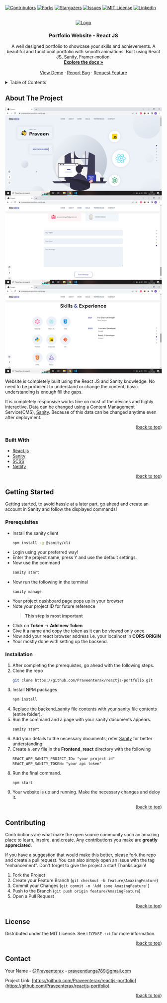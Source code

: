 <div id="top"></div>
<!--
*** Thanks for checking out the Best-README-Template. If you have a suggestion
*** that would make this better, please fork the repo and create a pull request
*** or simply open an issue with the tag "enhancement".
*** Don't forget to give the project a star!
*** Thanks again! Now go create something AMAZING! :D
-->

<!-- PROJECT SHIELDS -->
<!--
*** I'm using markdown "reference style" links for readability.
*** Reference links are enclosed in brackets [ ] instead of parentheses ( ).
*** See the bottom of this document for the declaration of the reference variables
*** for contributors-url, forks-url, etc. This is an optional, concise syntax you may use.
*** https://www.markdownguide.org/basic-syntax/#reference-style-links
-->

[![Contributors][contributors-shield]][contributors-url]
[![Forks][forks-shield]][forks-url]
[![Stargazers][stars-shield]][stars-url]
[![Issues][issues-shield]][issues-url]
[![MIT License][license-shield]][license-url]
[![LinkedIn][linkedin-shield]][linkedin-url]

<!-- PROJECT LOGO -->
<br />
<div align="center">
  <a href="https://github.com/Praveenterax/reactjs-portfolio">
    <img src="images/logo.png" alt="Logo" width="80" height="80">
  </a>

<h3 align="center">Portfolio Website - React JS</h3>

  <p align="center">
    A well designed portfolio to showcase your skills and achievements. A beautiful and functional portfolio with smooth animations. Built using React JS, Sanity, Framer-motion.
    <br />
    <a href="https://github.com/Praveenterax/reactjs-portfolio"><strong>Explore the docs »</strong></a>
    <br />
    <br />
    <a href="https://github.com/Praveenterax/reactjs-portfolio">View Demo</a>
    ·
    <a href="https://github.com/Praveenterax/reactjs-portfolio/issues">Report Bug</a>
    ·
    <a href="https://github.com/Praveenterax/reactjs-portfolio/issues">Request Feature</a>
  </p>
</div>

<!-- TABLE OF CONTENTS -->
<details>
  <summary>Table of Contents</summary>
  <ol>
    <li>
      <a href="#about-the-project">About The Project</a>
      <ul>
        <li><a href="#built-with">Built With</a></li>
      </ul>
    </li>
    <li>
      <a href="#getting-started">Getting Started</a>
      <ul>
        <li><a href="#prerequisites">Prerequisites</a></li>
        <li><a href="#installation">Installation</a></li>
      </ul>
    </li>
    <li><a href="#usage">Usage</a></li>
    <li><a href="#roadmap">Roadmap</a></li>
    <li><a href="#contributing">Contributing</a></li>
    <li><a href="#license">License</a></li>
    <li><a href="#contact">Contact</a></li>
    <li><a href="#acknowledgments">Acknowledgments</a></li>
  </ol>
</details>

<!-- ABOUT THE PROJECT -->

## About The Project

[![Home Page][product-screenshot-1]](https://praveenterax-portfolio.netlify.app)
[![Skills Page][product-screenshot-2]](https://praveenterax-portfolio.netlify.app/#skills)
[![Contact Page][product-screenshot-3]](https://praveenterax-portfolio.netlify.app/#contact)

Website is completely built using the React JS and Sanity knowledge. No need to be proficient to understand or change the content, basic understanding is enough fill the gaps.

It is completely responsive works fine on most of the devices and highly interactive. Data can be changed using a Content Management Service(CMS), [Sanity](https://www.sanity.io/). Because of this data can be changed anytime even after deployment.

<p align="right">(<a href="#top">back to top</a>)</p>

### Built With

- [React.js](https://reactjs.org/)
- [Sanity](https://www.sanity.io/)
- [SCSS](https://sass-lang.com/)
- [Netlify](https://www.netlify.com/)

<p align="right">(<a href="#top">back to top</a>)</p>

<!-- GETTING STARTED -->

## Getting Started

Getting started, to avoid hassle at a later part, go ahead and create an account in Sanity and follow the displayed commands!

### Prerequisites

- Install the sanity client
  ```sh
  npm install -g @sanity/cli
  ```
- Login using your preferred way!
- Enter the project name, press Y and use the default settings.
- Now use the command
  ```sh
  sanity start
  ```
- Now run the following in the terminal
  ```
  sanity manage
  ```
- Your project dashboard page pops up in your browser
- Note your project ID for future reference
  > **This step is most important**
- Click on **Token** -> **Add new Token**
- Give it a name and copy the token as it can be viewed only once.
- Now add your react browser address i.e. your localhost in **CORS ORIGIN**
- Your mostly done with setting up the backend.

### Installation

1. After completing the prerequistes, go ahead with the following steps.
2. Clone the repo
   ```sh
   git clone https://github.com/Praveenterax/reactjs-portfolio.git
   ```
3. Install NPM packages
   ```sh
   npm install
   ```
4. Replace the backend_sanity file contents with your sanity file contents (entire folder).
5. Run the command and a page with your sanity documents appears.
   ```
   sanity start
   ```
6. Add your details to the necessary documents, refer [Sanity](https://www.sanity.io/docs) for better understanding.
7. Create a .env file in the **Frontend_react** directory with the following
   ```
   REACT_APP_SANITY_PROJECT_ID= "your project id"
   REACT_APP_SANITY_TOKEN= "your api token"
   ```
8. Run the final command.
   ```
   npm start
   ```
9. Your website is up and running. Make the necessary changes and deloy it.

<p align="right">(<a href="#top">back to top</a>)</p>

<!-- CONTRIBUTING -->

## Contributing

Contributions are what make the open source community such an amazing place to learn, inspire, and create. Any contributions you make are **greatly appreciated**.

If you have a suggestion that would make this better, please fork the repo and create a pull request. You can also simply open an issue with the tag "enhancement".
Don't forget to give the project a star! Thanks again!

1. Fork the Project
2. Create your Feature Branch (`git checkout -b feature/AmazingFeature`)
3. Commit your Changes (`git commit -m 'Add some AmazingFeature'`)
4. Push to the Branch (`git push origin feature/AmazingFeature`)
5. Open a Pull Request

<p align="right">(<a href="#top">back to top</a>)</p>

<!-- LICENSE -->

## License

Distributed under the MIT License. See `LICENSE.txt` for more information.

<p align="right">(<a href="#top">back to top</a>)</p>

<!-- CONTACT -->

## Contact

Your Name - [@Praveenterax](https://instagram.com/Praveenterax) - praveendunga789@gmail.com

Project Link: [https://github.com/Praveenterax/reactjs-portfolio](https://github.com/Praveenterax/reactjs-portfolio)

<p align="right">(<a href="#top">back to top</a>)</p>

<!-- MARKDOWN LINKS & IMAGES -->
<!-- https://www.markdownguide.org/basic-syntax/#reference-style-links -->

[contributors-shield]: https://img.shields.io/github/contributors/Praveenterax/reactjs-portfolio.svg?style=for-the-badge
[contributors-url]: https://github.com/Praveenterax/reactjs-portfolio/graphs/contributors
[forks-shield]: https://img.shields.io/github/forks/Praveenterax/reactjs-portfolio.svg?style=for-the-badge
[forks-url]: https://github.com/Praveenterax/reactjs-portfolio/network/members
[stars-shield]: https://img.shields.io/github/stars/Praveenterax/reactjs-portfolio.svg?style=for-the-badge
[stars-url]: https://github.com/Praveenterax/reactjs-portfolio/stargazers
[issues-shield]: https://img.shields.io/github/issues/Praveenterax/reactjs-portfolio.svg?style=for-the-badge
[issues-url]: https://github.com/Praveenterax/reactjs-portfolio/issues
[license-shield]: https://img.shields.io/github/license/Praveenterax/reactjs-portfolio.svg?style=for-the-badge
[license-url]: https://github.com/Praveenterax/reactjs-portfolio/blob/master/LICENSE.txt
[linkedin-shield]: https://img.shields.io/badge/-LinkedIn-black.svg?style=for-the-badge&logo=linkedin&colorB=555
[linkedin-url]: https://linkedin.com/in/praveendunga
[product-screenshot-1]: images/home-page.png
[product-screenshot-2]: images/contact-page.png
[product-screenshot-3]: images/skills-page.png
